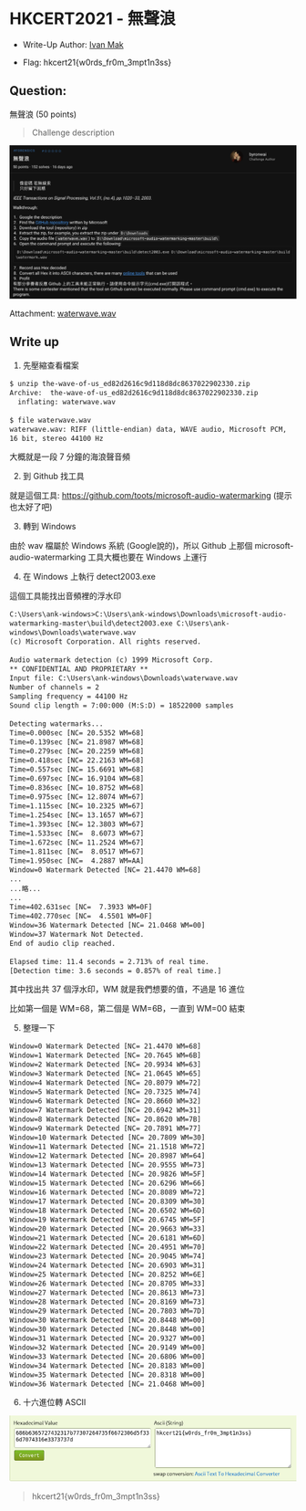 # HKCERT2021 - 無聲浪
- Write-Up Author: [Ivan Mak](https://hackmd.io/JH0dysBTSx6H1o1PZ7OqWg)

- Flag: hkcert21{w0rds_fr0m_3mpt1n3ss}

## **Question:**
無聲浪 (50 points)

>Challenge description

![img](./img/1.png)

Attachment: [waterwave.wav](./waterwave.wav)

## Write up
1. 先壓縮查看檔案

```
$ unzip the-wave-of-us_ed82d2616c9d118d8dc8637022902330.zip
Archive:  the-wave-of-us_ed82d2616c9d118d8dc8637022902330.zip
  inflating: waterwave.wav

$ file waterwave.wav
waterwave.wav: RIFF (little-endian) data, WAVE audio, Microsoft PCM, 16 bit, stereo 44100 Hz
```

大概就是一段 7 分鐘的海浪聲音頻

2. 到 Github 找工具

就是這個工具: https://github.com/toots/microsoft-audio-watermarking (提示也太好了吧)

3. 轉到 Windows

由於 wav 檔屬於 Windows 系統 (Google說的)，所以 Github 上那個 microsoft-audio-watermarking 工具大概也要在 Windows 上運行

4. 在 Windows 上執行 detect2003.exe

這個工具能找出音頻裡的浮水印

```
C:\Users\ank-windows>C:\Users\ank-windows\Downloads\microsoft-audio-watermarking-master\build\detect2003.exe C:\Users\ank-windows\Downloads\waterwave.wav
(c) Microsoft Corporation. All rights reserved.

Audio watermark detection (c) 1999 Microsoft Corp.
** CONFIDENTIAL AND PROPRIETARY **
Input file: C:\Users\ank-windows\Downloads\waterwave.wav
Number of channels = 2
Sampling frequency = 44100 Hz
Sound clip length = 7:00:000 (M:S:D) = 18522000 samples

Detecting watermarks...
Time=0.000sec [NC= 20.5352 WM=68]
Time=0.139sec [NC= 21.8987 WM=68]
Time=0.279sec [NC= 20.2259 WM=68]
Time=0.418sec [NC= 22.2163 WM=68]
Time=0.557sec [NC= 15.6691 WM=68]
Time=0.697sec [NC= 16.9104 WM=68]
Time=0.836sec [NC= 10.8752 WM=68]
Time=0.975sec [NC= 12.8074 WM=67]
Time=1.115sec [NC= 10.2325 WM=67]
Time=1.254sec [NC= 13.1657 WM=67]
Time=1.393sec [NC= 12.3803 WM=67]
Time=1.533sec [NC=  8.6073 WM=67]
Time=1.672sec [NC= 11.2524 WM=67]
Time=1.811sec [NC=  8.0517 WM=67]
Time=1.950sec [NC=  4.2887 WM=AA]
Window=0 Watermark Detected [NC= 21.4470 WM=68]
...
...略...
...
Time=402.631sec [NC=  7.3933 WM=0F]
Time=402.770sec [NC=  4.5501 WM=0F]
Window=36 Watermark Detected [NC= 21.0468 WM=00]
Window=37 Watermark Not Detected.
End of audio clip reached.

Elapsed time: 11.4 seconds = 2.713% of real time.
[Detection time: 3.6 seconds = 0.857% of real time.]
```
其中找出共 37 個浮水印，WM 就是我們想要的值，不過是 16 進位

比如第一個是 WM=68，第二個是 WM=6B，一直到 WM=00 結束

5. 整理一下

```
Window=0 Watermark Detected [NC= 21.4470 WM=68]
Window=1 Watermark Detected [NC= 20.7645 WM=6B]
Window=2 Watermark Detected [NC= 20.9934 WM=63]
Window=3 Watermark Detected [NC= 21.0645 WM=65]
Window=4 Watermark Detected [NC= 20.8079 WM=72]
Window=5 Watermark Detected [NC= 20.7325 WM=74]
Window=6 Watermark Detected [NC= 20.8660 WM=32]
Window=7 Watermark Detected [NC= 20.6942 WM=31]
Window=8 Watermark Detected [NC= 20.8620 WM=7B]
Window=9 Watermark Detected [NC= 20.7891 WM=77]
Window=10 Watermark Detected [NC= 20.7809 WM=30]
Window=11 Watermark Detected [NC= 21.1518 WM=72]
Window=12 Watermark Detected [NC= 20.8987 WM=64]
Window=13 Watermark Detected [NC= 20.9555 WM=73]
Window=14 Watermark Detected [NC= 20.9826 WM=5F]
Window=15 Watermark Detected [NC= 20.6296 WM=66]
Window=16 Watermark Detected [NC= 20.8089 WM=72]
Window=17 Watermark Detected [NC= 20.8309 WM=30]
Window=18 Watermark Detected [NC= 20.6502 WM=6D]
Window=19 Watermark Detected [NC= 20.6745 WM=5F]
Window=20 Watermark Detected [NC= 20.9663 WM=33]
Window=21 Watermark Detected [NC= 20.6181 WM=6D]
Window=22 Watermark Detected [NC= 20.4951 WM=70]
Window=23 Watermark Detected [NC= 20.9045 WM=74]
Window=24 Watermark Detected [NC= 20.6903 WM=31]
Window=25 Watermark Detected [NC= 20.8252 WM=6E]
Window=26 Watermark Detected [NC= 20.8705 WM=33]
Window=27 Watermark Detected [NC= 20.8613 WM=73]
Window=28 Watermark Detected [NC= 20.8169 WM=73]
Window=29 Watermark Detected [NC= 20.7803 WM=7D]
Window=30 Watermark Detected [NC= 20.8448 WM=00]
Window=30 Watermark Detected [NC= 20.8448 WM=00]
Window=31 Watermark Detected [NC= 20.9327 WM=00]
Window=32 Watermark Detected [NC= 20.9149 WM=00]
Window=33 Watermark Detected [NC= 20.6806 WM=00]
Window=34 Watermark Detected [NC= 20.8183 WM=00]
Window=35 Watermark Detected [NC= 20.8318 WM=00]
Window=36 Watermark Detected [NC= 21.0468 WM=00]

```

6. 十六進位轉 ASCII

![img](./img/2.png)

> hkcert21{w0rds_fr0m_3mpt1n3ss}
